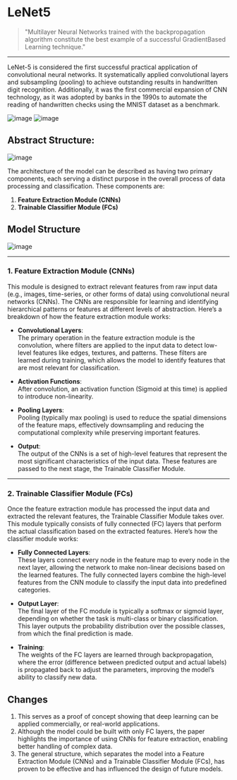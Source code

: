 # LeNet5
> "Multilayer Neural Networks trained with the backpropagation algorithm constitute the best example of a successful GradientBased Learning technique."
-----------------
LeNet-5 is considered the first successful practical application of convolutional neural networks. It systematically applied convolutional layers and subsampling (pooling) to achieve outstanding results in handwritten digit recognition. Additionally, it was the first commercial expansion of CNN technology, as it was adopted by banks in the 1990s to automate the reading of handwritten checks using the MNIST dataset as a benchmark.

![image](https://github.com/user-attachments/assets/391759c7-e207-4362-a989-c5551f4aa545)
![image](https://github.com/user-attachments/assets/a8df308b-3268-4867-b61e-1a240efbfe1f)


## Abstract Structure:
![image](https://github.com/user-attachments/assets/ee7dde4d-2ba2-4503-b30a-fba88d41f6bf)

The architecture of the model can be described as having two primary components, each serving a distinct purpose in the overall process of data processing and classification. These components are:

1. **Feature Extraction Module (CNNs)**
2. **Trainable Classifier Module (FCs)**


## Model Structure
![image](https://github.com/user-attachments/assets/d37634b2-9161-4e94-b5e3-c2de7833b39d)

---

### 1. Feature Extraction Module (CNNs)

This module is designed to extract relevant features from raw input data (e.g., images, time-series, or other forms of data) using convolutional neural networks (CNNs). The CNNs are responsible for learning and identifying hierarchical patterns or features at different levels of abstraction. Here’s a breakdown of how the feature extraction module works:

- **Convolutional Layers**:  
  The primary operation in the feature extraction module is the convolution, where filters are applied to the input data to detect low-level features like edges, textures, and patterns. These filters are learned during training, which allows the model to identify features that are most relevant for classification.

- **Activation Functions**:  
  After convolution, an activation function (Sigmoid at this time) is applied to introduce non-linearity.

- **Pooling Layers**:  
  Pooling (typically max pooling) is used to reduce the spatial dimensions of the feature maps, effectively downsampling and reducing the computational complexity while preserving important features.

- **Output**:  
  The output of the CNNs is a set of high-level features that represent the most significant characteristics of the input data. These features are passed to the next stage, the Trainable Classifier Module.

---

### 2. Trainable Classifier Module (FCs)

Once the feature extraction module has processed the input data and extracted the relevant features, the Trainable Classifier Module takes over. This module typically consists of fully connected (FC) layers that perform the actual classification based on the extracted features. Here’s how the classifier module works:

- **Fully Connected Layers**:  
  These layers connect every node in the feature map to every node in the next layer, allowing the network to make non-linear decisions based on the learned features. The fully connected layers combine the high-level features from the CNN module to classify the input data into predefined categories.

- **Output Layer**:  
  The final layer of the FC module is typically a softmax or sigmoid layer, depending on whether the task is multi-class or binary classification. This layer outputs the probability distribution over the possible classes, from which the final prediction is made.

- **Training**:  
  The weights of the FC layers are learned through backpropagation, where the error (difference between predicted output and actual labels) is propagated back to adjust the parameters, improving the model’s ability to classify new data.

## Changes
1. This serves as a proof of concept showing that deep learning can be applied commercially, or real-world applications.
2. Although the model could be built with only FC layers, the paper highlights the importance of using CNNs for feature extraction, enabling better handling of complex data.
3. The general structure, which separates the model into a Feature Extraction Module (CNNs) and a Trainable Classifier Module (FCs), has proven to be effective and has influenced the design of future models.
